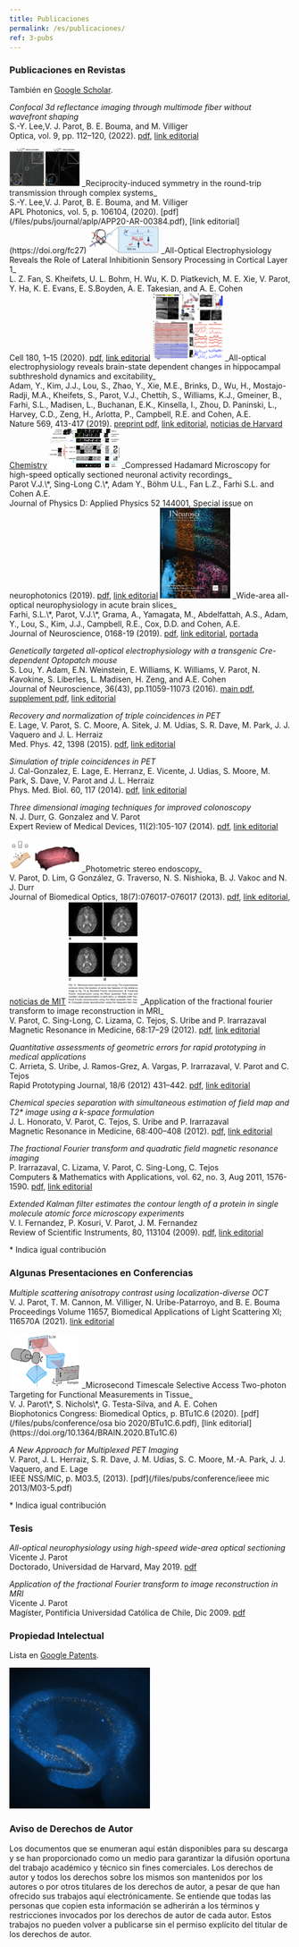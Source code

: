 ```yaml
---
title: Publicaciones
permalink: /es/publicaciones/
ref: 3-pubs
---
```


### Publicaciones en Revistas

También en <a href="https://scholar.google.com/citations?user=RiMA-zwAAAAJ&sortby=pubdate">Google Scholar</a>.

_Confocal 3d reflectance imaging through multimode fiber without wavefront shaping_<br>
S.-Y. Lee,V. J. Parot, B. E. Bouma, and M. Villiger <br>
Optica, vol. 9, pp. 112–120, (2022). [pdf](/files/pubs/journal/optica/optica-9-1-112.pdf), [link editorial](https://doi.org/10.1364/OPTICA.446178)


<img class="pfloat-right" src="/images/pubs/202002 mmf.png" width="25%" loading="lazy" data-action=zoom>
_Reciprocity-induced symmetry in the round-trip transmission through complex systems_<br>
S.-Y. Lee,V. J. Parot, B. E. Bouma, and M. Villiger <br>
APL Photonics, vol. 5, p. 106104, (2020). [pdf](/files/pubs/journal/aplp/APP20-AR-00384.pdf), [link editorial](https://doi.org/fc27)


<img class="pfloat-right" src="/images/pubs/202003 L1.png" width="25%" loading="lazy" data-action=zoom>
_All-Optical Electrophysiology Reveals the Role of Lateral Inhibitionin Sensory Processing in Cortical Layer 1_<br>
L.  Z.  Fan,  S.  Kheifets,  U.  L.  Bohm,  H.  Wu,  K.  D.  Piatkevich,  M.  E.  Xie, V.  Parot,  Y.  Ha,  K.  E.  Evans,  E.  S.Boyden, A. E. Takesian, and A. E. Cohen <br>
Cell 180, 1–15 (2020). <a href="/files/pubs/journal/cell/01425.pdf">pdf</a>, <a href="http://dx.doi.org/10.1016/j.cell.2020.01.001">link editorial</a>


<img class="pfloat-right" src="/images/pubs/202000 voltage.png" width="25%" loading="lazy" data-action=zoom>
_All-optical electrophysiology reveals brain-state dependent changes in hippocampal subthreshold dynamics and excitability_<br>
Adam, Y., Kim, J.J., Lou, S., Zhao, Y., Xie, M.E., Brinks, D., Wu, H., Mostajo-Radji, M.A., Kheifets, S., Parot, V.J., Chettih, S., Williams, K.J., Gmeiner, B., Farhi, S.L., Madisen, L., Buchanan, E.K., Kinsella, I., Zhou, D. Paninski, L., Harvey, C.D., Zeng, H., Arlotta, P., Campbell, R.E. and Cohen, A.E. <br>
Nature 569, 413-417 (2019). <a href="/files/pubs/journal/bxv/281618.full.pdf">preprint pdf</a>, <a href="http://doi.org/gfz7h3">link editorial</a>, <a href="https://chemistry.harvard.edu/news/new-vision-neuroscience">noticias de Harvard Chemistry</a>


<img class="pfloat-right" src="/images/pubs/202001 chi algorithm.png" width="25%" loading="lazy" data-action=zoom>
_Compressed Hadamard Microscopy for high-speed optically sectioned neuronal activity recordings_<br>
Parot V.J.\*, Sing-Long C.\*, Adam Y., Böhm U.L., Fan L.Z., Farhi S.L. and Cohen A.E. <br>
Journal of Physics D: Applied Physics 52 144001, Special issue on neurophotonics (2019). <a href="/files/pubs/journal/jpd/aafe88.pdf">pdf</a>, <a href="http://doi.org/c2gs">link editorial</a>


<img class="pfloat-right" src="/images/pubs/201901 jneuroscience.jpg" width="25%" loading="lazy" data-action=zoom>
_Wide-area all-optical neurophysiology in acute brain slices_<br>
Farhi, S.L.\*, Parot, V.J.\*, Grama, A., Yamagata, M., Abdelfattah, A.S., Adam, Y., Lou, S., Kim, J.J., Campbell, R.E., Cox, D.D. and Cohen, A.E. <br>
Journal of Neuroscience, 0168-19 (2019). <a href="/files/pubs/journal/jneurosci/JNEUROSCI.0168-19.2019.full.pdf">pdf</a>, <a href="http://doi.org/c38x">link editorial</a>, <a href="/files/pubs/journal/jneurosci/6.20.19 Cover_.pdf">portada</a>


_Genetically targeted all-optical electrophysiology with a transgenic Cre-dependent Optopatch mouse_<br>
S. Lou, Y. Adam, E.N. Weinstein, E. Williams, K. Williams, V. Parot, N. Kavokine, S. Liberles, L. Madisen, H. Zeng, and A.E. Cohen <br>
Journal of Neuroscience, 36(43), pp.11059-11073 (2016). <a href="/files/pubs/journal/jneurosci/Lou_JNeuroSci_Floxopatch.pdf">main pdf</a>, <a href="/files/pubs/journal/jneurosci/Floxopatch_supplement_2016.pdf">supplement pdf</a>, <a href="http://doi.org/bxmq">link editorial</a>


_Recovery and normalization of triple coincidences in PET_<br>
E. Lage, V. Parot, S. C. Moore, A. Sitek, J. M. Udías, S. R. Dave, M. Park, J. J. Vaquero and J. L. Herraiz <br>
Med. Phys. 42, 1398 (2015). <a href="/files/pubs/journal/mp/mp8226.pdf">pdf</a>, <a href="http://doi.org/864">link editorial</a>


_Simulation of triple coincidences in PET_<br>
J. Cal-Gonzalez, E. Lage, E. Herranz, E. Vicente, J. Udias, S. Moore, M. Park, S. Dave, V. Parot and J. L. Herraiz <br>
Phys. Med. Biol. 60, 117 (2014). <a href="/files/pubs/journal/pmb/pmbSimTriples.pdf">pdf</a>, <a href="http://doi.org/863">link editorial</a>


_Three dimensional imaging techniques for improved colonoscopy_<br>
N. J. Durr, G. Gonzalez and V. Parot <br>
Expert Review of Medical Devices, 11(2):105-107 (2014). <a href="/files/pubs/journal/ermd/17434440_2013_868303.pdf">pdf</a>, <a href="http://doi.org/wwv">link editorial</a>


<img class="pfloat-right" src="/images/pubs/201300 jbo.jpg" width="25%" loading="lazy" data-action=zoom>
_Photometric stereo endoscopy_<br>
V. Parot, D. Lim, G González, G. Traverso, N. S. Nishioka, B. J. Vakoc and N. J. Durr <br>
Journal of Biomedical Optics, 18(7):076017-076017 (2013). <a href="/files/pubs/journal/jbo/JBO_18_7_076017.pdf">pdf</a>, <a href="http://doi.org/wws">link editorial</a>, <a href="http://news.mit.edu/2013/photometric-stereo-endoscopy-0801">noticias de MIT</a>


<img class="pfloat-right" src="/images/pubs/201200 frft.jpg" width="25%" loading="lazy" data-action=zoom>
_Application of the fractional fourier transform to image reconstruction in MRI_<br>
V. Parot, C. Sing-Long, C. Lizama, C. Tejos, S. Uribe and P. Irarrazaval <br>
Magnetic Resonance in Medicine, 68:17–29 (2012). <a href="/files/pubs/journal/mrm/23190_ftp.pdf">pdf</a>, <a href="http://doi.org/d5bspx">link editorial</a>


_Quantitative assessments of geometric errors for rapid prototyping in medical applications_<br>
C. Arrieta, S. Uribe, J. Ramos-Grez, A. Vargas, P. Irarrazaval, V. Parot and C. Tejos <br>
Rapid Prototyping Journal, 18/6 (2012) 431–442. <a href="/files/pubs/journal/rpj/Quantitative_assessments.pdf">pdf</a>, <a href="http://doi.org/wwt">link editorial</a>


_Chemical species separation with simultaneous estimation of field map and T2\* image using a k-space formulation_<br>
J. L. Honorato, V. Parot, C. Tejos, S. Uribe and P. Irarrazaval <br>
Magnetic Resonance in Medicine, 68:400–408 (2012). <a href="/files/pubs/journal/mrm/23237_ftp.pdf">pdf</a>, <a href="http://doi.org/fx46sg">link editorial</a>


_The fractional Fourier transform and quadratic field magnetic resonance imaging_<br>
P.  Irarrazaval, C. Lizama, V. Parot, C. Sing-Long, C. Tejos <br>
Computers & Mathematics with Applications, vol. 62, no. 3, Aug 2011, 1576-1590. <a href="/files/pubs/journal/camwa/CAMWA6048.pdf">pdf</a>, <a href="http://doi.org/ccmwnx">link editorial</a>


_Extended Kalman filter estimates the contour length of a protein in single molecule atomic force microscopy experiments_<br>
V. I. Fernandez, P. Kosuri, V. Parot, J. M. Fernandez <br>
Review of Scientific Instruments, 80, 113104 (2009). <a href="/files/pubs/journal/rsi/10.1063_1.pdf">pdf</a>, <a href="http://doi.org/bmtccf">link editorial</a>


\* Indica igual contribución


### Algunas Presentaciones en Conferencias

_Multiple scattering anisotropy contrast using localization-diverse OCT_<br>
V. J. Parot, T. M. Cannon, M. Villiger, N. Uribe-Patarroyo, and B. E. Bouma <br>
Proceedings Volume 11657, Biomedical Applications of Light Scattering XI; 116570A (2021). [link editorial](https://doi.org/10.1117/12.2578570)


<img class="pfloat-right" src="/images/pubs/sas.jpg" width="25%" loading="lazy" data-action=zoom>
_Microsecond Timescale Selective Access Two-photon Targeting for Functional Measurements in Tissue_<br>
V. J. Parot\*, S. Nichols\*, G. Testa-Silva, and A. E. Cohen <br>
Biophotonics Congress: Biomedical Optics, p. BTu1C.6 (2020). [pdf](/files/pubs/conference/osa bio 2020/BTu1C.6.pdf), [link editorial](https://doi.org/10.1364/BRAIN.2020.BTu1C.6)


_A New Approach for Multiplexed PET Imaging_<br>
V. Parot, J. L. Herraiz, S. R. Dave, J. M. Udias, S. C. Moore, M.-A. Park, J. J. Vaquero, and E. Lage <br>
IEEE NSS/MIC, p. M03.5, (2013). [pdf](/files/pubs/conference/ieee mic 2013/M03-5.pdf)


\* Indica igual contribución


### Tesis

_All-optical neurophysiology using high-speed wide-area optical sectioning_<br>
Vicente J. Parot <br>
Doctorado, Universidad de Harvard, May 2019. <a href="/files/PhD_Thesis_twosided.pdf">pdf</a>


_Application of the fractional Fourier transform to image reconstruction in MRI_<br>
Vicente J. Parot <br>
Magíster, Pontificia Universidad Católica de Chile, Dic 2009. <a href="/files/MS_Thesis.pdf">pdf</a>


### Propiedad Intelectual

Lista en <a href="https://patents.google.com/?inventor=vicente+parot&sort=new">Google Patents</a>.

<img class='img-responsive center-block' src="/images/pubs/201903 hip fl.jpg" width="50%" height="80%" data-action="zoom">

### Aviso de Derechos de Autor

Los documentos que se enumeran aquí están disponibles para su descarga y se han proporcionado como un medio para garantizar la difusión oportuna del trabajo académico y técnico sin fines comerciales. Los derechos de autor y todos los derechos sobre los mismos son mantenidos por los autores o por otros titulares de los derechos de autor, a pesar de que han ofrecido sus trabajos aquí electrónicamente. Se entiende que todas las personas que copien esta información se adherirán a los términos y restricciones invocados por los derechos de autor de cada autor. Estos trabajos no pueden volver a publicarse sin el permiso explícito del titular de los derechos de autor.
